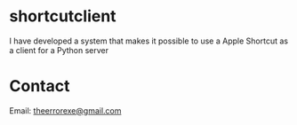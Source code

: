 # shortcutclient
I have developed a system that makes it possible to use a Apple Shortcut as a client for a Python server
# Contact
Email: theerrorexe@gmail.com